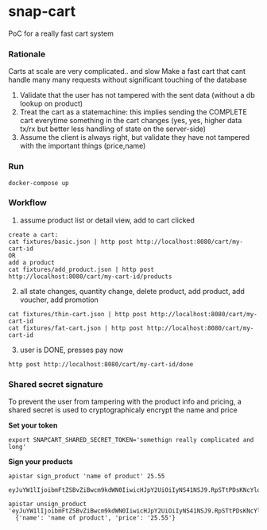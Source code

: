 # snap-cart

PoC for a really fast cart system

### Rationale

Carts at scale are very complicated.. and slow
Make a fast cart that cant handle many many requests without significant touching of the database
1. Validate that the user has not tampered with the sent data (without a db lookup on product)
2. Treat the cart as a statemachine: this implies sending the COMPLETE cart everytime something in the cart changes (yes, yes, higher data tx/rx but better less handling of state on the server-side)
3. Assume the client is always right, but validate they have not tampered with the important things (price,name)


### Run

```
docker-compose up
```


### Workflow

1. assume product list or detail view, add to cart clicked

```
create a cart:
cat fixtures/basic.json | http post http://localhost:8080/cart/my-cart-id
OR
add a product
cat fixtures/add_product.json | http post http://localhost:8080/cart/my-cart-id/products
```

2. all state changes, quantity change, delete product, add product, add voucher, add promotion

```
cat fixtures/thin-cart.json | http post http://localhost:8080/cart/my-cart-id
cat fixtures/fat-cart.json | http post http://localhost:8080/cart/my-cart-id
```

3. user is DONE, presses pay now

```
http post http://localhost:8080/cart/my-cart-id/done
```


### Shared secret signature

To prevent the user from tampering with the product info and pricing, a shared secret is used to cryptographicaly encrypt the name and price

__Set your token__

```
export SNAPCART_SHARED_SECRET_TOKEN='somethign really complicated and long'
```

__Sign your products__

```
apistar sign_product 'name of product' 25.55
  eyJuYW1lIjoibmFtZSBvZiBwcm9kdWN0IiwicHJpY2UiOiIyNS41NSJ9.RpSTtPDsKNcYlqirhynYS57xTtg

apistar unsign_product 'eyJuYW1lIjoibmFtZSBvZiBwcm9kdWN0IiwicHJpY2UiOiIyNS41NSJ9.RpSTtPDsKNcYlqirhynYS57xTtg'
  {'name': 'name of product', 'price': '25.55'}
```